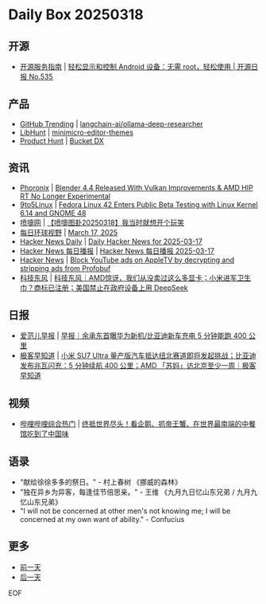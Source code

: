 # Daily Box 20250318

## 开源
- [开源服务指南](https://osguider.com/blog/) | [轻松显示和控制 Android 设备：无需 root，轻松使用 | 开源日报 No.535](https://osguider.com/blog/post/daily/daily-535/)

## 产品
- [GitHub Trending](https://github.com/trending?since=daily) | [langchain-ai/ollama-deep-researcher](https://github.com/langchain-ai/ollama-deep-researcher)
- [LibHunt](https://www.libhunt.com/) | [minimicro-editor-themes](https://www.libhunt.com/r/minimicro-editor-themes)
- [Product Hunt](https://www.producthunt.com) | [Bucket DX](https://www.producthunt.com/posts/bucket-dx)

## 资讯
- [Phoronix](https://www.phoronix.com/) | [Blender 4.4 Released With Vulkan Improvements & AMD HIP RT No Longer Experimental](https://www.phoronix.com/news/Blender-4.4-Released)
- [9to5Linux](https://9to5linux.com/) | [Fedora Linux 42 Enters Public Beta Testing with Linux Kernel 6.14 and GNOME 48](https://9to5linux.com/fedora-linux-42-enters-public-beta-testing-with-linux-kernel-6-14-and-gnome-48)
- [喷嚏网](http://www.dapenti.com/blog/blog.asp?subjectid=70&name=xilei) | [【喷嚏图卦20250318】我当时就想开个玩笑](http://www.dapenti.com/blog/more.asp?name=xilei&id=184862)
- [每日环球视野](https://idai.ly/) | [March 17, 2025](http://m.idai.ly/se/a193iG?1742140800)
- [Hacker News Daily](https://www.daemonology.net/hn-daily/) | [Daily Hacker News for 2025-03-17](https://www.daemonology.net/hn-daily/2025-03-17.html)
- [Hacker News 每日播报](https://hacker-news.agi.li/) | [Hacker News 每日播报 2025-03-17](https://hacker-news.agi.li/post/2025-03-17)
- [Hacker News](https://news.ycombinator.com/front) | [Block YouTube ads on AppleTV by decrypting and stripping ads from Profobuf](https://news.ycombinator.com/item?id=43396735)
- [科技东风](https://m.smzdm.com/tag/tn0400v/) | [科技东风｜AMD惊讶，我们从没卖过这么多显卡；小米进军卫生巾？商标已注册；美国禁止在政府设备上用 DeepSeek](https://post.m.smzdm.com/p/a24oe9en/)

## 日报
- [爱范儿早报](https://www.ifanr.com/category/ifanrnews) | [早报｜余承东首曝华为新机/比亚迪新车充电 5 分钟能跑 400 公里](https://www.ifanr.com/1617799)
- [极客早知道](https://www.geekpark.net/column/74) | [小米 SU7 Ultra 量产版汽车抵达纽北赛道即将发起挑战；比亚迪发布兆瓦闪充：5 分钟续航 400 公里；AMD 「苏妈」访北京至少一周｜极客早知道](https://www.geekpark.net/news/347049)

## 视频
- [哔哩哔哩综合热门](https://www.bilibili.com/v/popular/all/) | [终抵世界尽头！看企鹅、抓帝王蟹、在世界最南端的中餐馆吃到了中国味](https://b23.tv/BV1u9XVYfEuZ)

## 语录
- "献给徐徐多多的祭日。" - 村上春树 《挪威的森林》
- "独在异乡为异客，每逢佳节倍思亲。" - 王维 《九月九日忆山东兄弟 / 九月九忆山东兄弟》
- "I will not be concerned at other men's not knowing me; I will be concerned at my own want of ability." - Confucius

## 更多
- [前一天](daily-box-20250317.md)
- [后一天](daily-box-20250319.md)

EOF